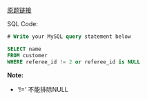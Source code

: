 [原题链接](https://leetcode-cn.com/problems/find-customer-referee/)

SQL Code:

```sql
# Write your MySQL query statement below

SELECT name
FROM customer
WHERE referee_id != 2 or referee_id is NULL
```

**Note:**

- ‘!=’ 不能排除NULL
